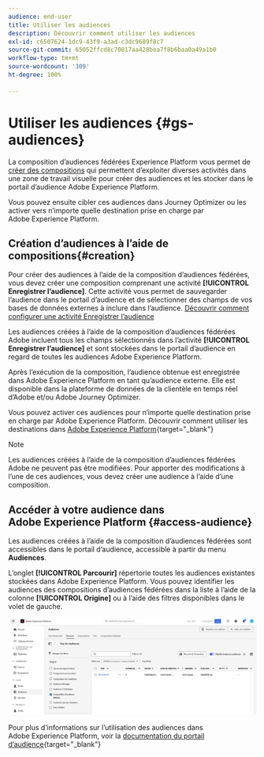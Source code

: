 ```yaml
---
audience: end-user
title: Utiliser les audiences
description: Découvrir comment utiliser les audiences
exl-id: c6507624-1dc9-43f9-a3ad-c3dc9689f8c7
source-git-commit: 65052ffcd8c70817aa428bea7f8b6baa0a49a1b0
workflow-type: tm+mt
source-wordcount: '309'
ht-degree: 100%

---
```


# Utiliser les audiences {#gs-audiences}

La composition d’audiences fédérées Experience Platform vous permet de [créer des compositions](../compositions/gs-compositions.md) qui permettent d’exploiter diverses activités dans une zone de travail visuelle pour créer des audiences et les stocker dans le portail d’audience Adobe Experience Platform.

Vous pouvez ensuite cibler ces audiences dans Journey Optimizer ou les activer vers n’importe quelle destination prise en charge par Adobe Experience Platform.

## Création d’audiences à l’aide de compositions{#creation}

Pour créer des audiences à l’aide de la composition d’audiences fédérées, vous devez créer une composition comprenant une activité **[!UICONTROL Enregistrer l’audience]**. Cette activité vous permet de sauvegarder l’audience dans le portail d’audience et de sélectionner des champs de vos bases de données externes à inclure dans l’audience. [Découvrir comment configurer une activité Enregistrer l’audience](../compositions/activities/save-audience.md)

Les audiences créées à l’aide de la composition d’audiences fédérées Adobe incluent tous les champs sélectionnés dans l’activité **[!UICONTROL Enregistrer l’audience]** et sont stockées dans le portail d’audience en regard de toutes les audiences Adobe Experience Platform.

Après l’exécution de la composition, l’audience obtenue est enregistrée dans Adobe Experience Platform en tant qu’audience externe. Elle est disponible dans la plateforme de données de la clientèle en temps réel d’Adobe et/ou Adobe Journey Optimizer.

Vous pouvez activer ces audiences pour n’importe quelle destination prise en charge par Adobe Experience Platform. Découvrir comment utiliser les destinations dans [Adobe Experience Platform](https://experienceleague.adobe.com/fr/docs/experience-platform/destinations/home){target="_blank"}

>[!NOTE]
>
>Les audiences créées à l’aide de la composition d’audiences fédérées Adobe ne peuvent pas être modifiées. Pour apporter des modifications à l’une de ces audiences, vous devez créer une audience à l’aide d’une composition.

## Accéder à votre audience dans Adobe Experience Platform {#access-audience}

Les audiences créées à l’aide de la composition d’audiences fédérées sont accessibles dans le portail d’audience, accessible à partir du menu **Audiences**.

L’onglet **[!UICONTROL Parcourir]** répertorie toutes les audiences existantes stockées dans Adobe Experience Platform. Vous pouvez identifier les audiences des compositions d’audiences fédérées dans la liste à l’aide de la colonne **[!UICONTROL Origine]** ou à l’aide des filtres disponibles dans le volet de gauche.

![](assets/audiences-list.png)

Pour plus d’informations sur l’utilisation des audiences dans Adobe Experience Platform, voir la [documentation du portail d’audience](https://experienceleague.adobe.com/fr/docs/experience-platform/segmentation/ui/audience-portal){target="_blank"}

<!-- add link to this donc once published: https://jira.corp.adobe.com/browse/PLAT-198674-->